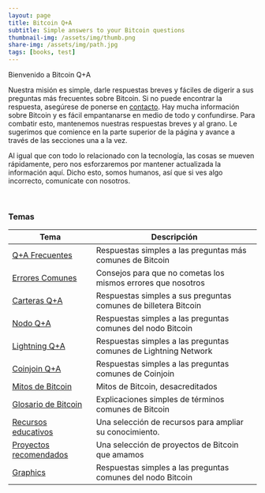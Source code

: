 ```yaml
---
layout: page
title: Bitcoin Q+A
subtitle: Simple answers to your Bitcoin questions
thumbnail-img: /assets/img/thumb.png
share-img: /assets/img/path.jpg
tags: [books, test]
---
```


Bienvenido a Bitcoin Q+A

Nuestra misión es simple, darle respuestas breves y fáciles de digerir a sus preguntas más frecuentes sobre Bitcoin. Si no puede encontrar la respuesta, asegúrese de ponerse en [contacto](https://bitcoiner.guide/#contact). Hay mucha información sobre Bitcoin y es fácil empantanarse en medio de todo y confundirse. Para combatir esto, mantenemos nuestras respuestas breves y al grano. Le sugerimos que comience en la parte superior de la página y avance a través de las secciones una a la vez.

Al igual que con todo lo relacionado con la tecnología, las cosas se mueven rápidamente, pero nos esforzaremos por mantener actualizada la información aquí. Dicho esto, somos humanos, así que si ves algo incorrecto, comunícate con nosotros.


<br/>

### Temas

| Tema                                                   | Descripción                                                                        |
|---------------------------------------------------------|------------------------------------------------------------------------------------|
| [Q+A Frecuentes](/qna/es/common)  | Respuestas simples a las preguntas más comunes de Bitcoin                         |
| [Errores Comunes](/qna/es/mistakes) | Consejos para que no cometas los mismos errores que nosotros                    |
| [Carteras Q+A](/qna/es/wallet)     | Respuestas simples a sus preguntas comunes de billetera Bitcoin                 |
| [Nodo Q+A](/qna/es/node)              | Respuestas simples a las preguntas comunes del nodo Bitcoin                  |
| [Lightning Q+A](/qna/es/lightning)      | Respuestas simples a las preguntas comunes de Lightning Network             |
| [Coinjoin Q+A](/qna/es/coinjoin  )      | Respuestas simples a las preguntas comunes de Coinjoin                      |
| [Mitos de Bitcoin](/qna/es/myths)              | Mitos de Bitcoin, desacreditados                                     |
| [Glosario de Bitcoin](/qna/es/glossary)        |  Explicaciones simples de términos comunes de Bitcoin                |
| [Recursos educativos](/qna/es/education)      | Una selección de recursos para ampliar su conocimiento.               |
| [Proyectos recomendados](/qna/es/recommendations)      |  Una selección de proyectos de Bitcoin que amamos            |
| [Graphics](/graphics)            |  Respuestas simples a las preguntas comunes del nodo Bitcoin                       |

<br/>






